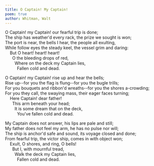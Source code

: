 ```yaml
---
title: O Captain! My Captain!
poem: true
author: Whitman, Walt
---
```

O Captain! my Captain! our fearful trip is done;  
The ship has weather'd every rack, the prize we sought is won;  
The port is near, the bells I hear, the people all exulting,  
While follow eyes the steady keel, the vessel grim and daring:  
&nbsp;&nbsp;&nbsp; But O heart! heart! heart!  
&nbsp;&nbsp;&nbsp;&nbsp;&nbsp; O the bleeding drops of red,  
&nbsp;&nbsp;&nbsp;&nbsp;&nbsp;&nbsp;&nbsp; Where on the deck my Captain lies,  
&nbsp;&nbsp;&nbsp;&nbsp;&nbsp;&nbsp;&nbsp;&nbsp;&nbsp; Fallen cold and dead.  

O Captain! my Captain! rise up and hear the bells;  
Rise up--for you the flag is flung--for you the bugle trills;  
For you bouquets and ribbon'd wreaths--for you the shores a-crowding;  
For you they call, the swaying mass, their eager faces turning;  
&nbsp;&nbsp;&nbsp; Here Captain! dear father!  
&nbsp;&nbsp;&nbsp;&nbsp;&nbsp; This arm beneath your head;  
&nbsp;&nbsp;&nbsp;&nbsp;&nbsp;&nbsp;&nbsp; It is some dream that on the deck,  
&nbsp;&nbsp;&nbsp;&nbsp;&nbsp;&nbsp;&nbsp;&nbsp;&nbsp; You've fallen cold and dead.  

My Captain does not answer, his lips are pale and still;  
My father does not feel my arm, he has no pulse nor will;  
The ship is anchor'd safe and sound, its voyage closed and done;  
From fearful trip, the victor ship, comes in with object won;  
&nbsp;&nbsp;&nbsp; Exult, O shores, and ring, O bells!  
&nbsp;&nbsp;&nbsp;&nbsp;&nbsp; But I, with mournful tread,  
&nbsp;&nbsp;&nbsp;&nbsp;&nbsp;&nbsp;&nbsp; Walk the deck my Captain lies,  
&nbsp;&nbsp;&nbsp;&nbsp;&nbsp;&nbsp;&nbsp;&nbsp;&nbsp; Fallen cold and dead.

